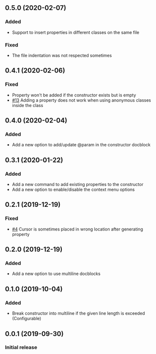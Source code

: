 ## 0.5.0 (2020-02-07)

### Added
- Support to insert properties in different classes on the same file

### Fixed
- The file indentation was not respected sometimes

## 0.4.1 (2020-02-06)

### Fixed
- Property won't be added if the constructor exists but is empty
- [#13](https://github.com/kotfire/vscode-php-add-property/issues/13) Adding a property does not work when using anonymous classes inside the class

## 0.4.0 (2020-02-04)

### Added
- Add a new option to add/update @param in the constructor docblock

## 0.3.1 (2020-01-22)

### Added
- Add a new command to add existing properties to the constructor
- Add a new option to enable/disable the context menu options

## 0.2.1 (2019-12-19)

### Fixed
- [#4](https://github.com/kotfire/vscode-php-add-property/issues/4) Cursor is sometimes placed in wrong location after generating property

## 0.2.0 (2019-12-19)

### Added
- Add a new option to use multiline docblocks

## 0.1.0 (2019-10-04)

### Added
- Break constructor into multiline if the given line length is exceeded (Configurable)

## 0.0.1 (2019-09-30)

### Initial release
